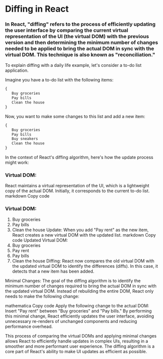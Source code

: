 # Diffing in React

### In React, "diffing" refers to the process of efficiently updating the user interface by comparing the current virtual representation of the UI (the virtual DOM) with the previous version and then determining the minimum number of changes needed to be applied to bring the actual DOM in sync with the virtual DOM. This technique is also known as "reconciliation."

To explain diffing with a daily life example, let's consider a to-do list application.

Imagine you have a to-do list with the following items:

```js
{
   Buy groceries
   Pay bills
   Clean the house
}
```

Now, you want to make some changes to this list and add a new item:

```js
{
   Buy groceries
   Pay bills
   Buy sneakers
   Clean the house
}
```

In the context of React's diffing algorithm, here's how the update process might work:

### Virtual DOM:

React maintains a virtual representation of the UI, which is a lightweight copy of the actual DOM. Initially, it corresponds to the current to-do list.
markdown
Copy code

### Virtual DOM:

1. Buy groceries
2. Pay bills
3. Clean the house
   Update: When you add "Pay rent" as the new item, React creates a new virtual DOM with the updated list.
   markdown
   Copy code
   Updated Virtual DOM:
4. Buy groceries
5. Pay rent
6. Pay bills
7. Clean the house
   Diffing: React now compares the old virtual DOM with the updated virtual DOM to identify the differences (diffs). In this case, it detects that a new item has been added.

Minimal Changes: The goal of the diffing algorithm is to identify the minimum number of changes required to bring the actual DOM in sync with the updated virtual DOM. Instead of rebuilding the entire DOM, React only needs to make the following change:

mathematica
Copy code
Apply the following change to the actual DOM:
Insert "Pay rent" between "Buy groceries" and "Pay bills."
By performing this minimal change, React efficiently updates the user interface, avoiding unnecessary re-renders of unchanged components and reducing performance overhead.

This process of comparing the virtual DOMs and applying minimal changes allows React to efficiently handle updates in complex UIs, resulting in a smoother and more performant user experience. The diffing algorithm is a core part of React's ability to make UI updates as efficient as possible.
